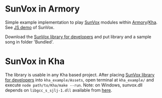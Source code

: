 # SunVox in Armory

Simple example implementation to play [SunVox](http://www.warmplace.ru/soft/sunvox/) modules within [Armory](http://armory3d.org/)/[Kha](http://kha.tech/). See [JS demo](http://warmplace.ru/soft/sunvox/jsplay/) of SunVox.

Download the [SunVox library for developers](http://www.warmplace.ru/soft/sunvox/) and put library and a sample song in folder 'Bundled'.

# SunVox in Kha

The library is usable in any Kha based project. After placing [SunVox library for developers](http://www.warmplace.ru/soft/sunvox/) into `kha_example/Assets`, open terminal at `kha_example/` and execute `node path/to/Kha/make --run`. Note: on Windows, sunvox.dll depends on `libgcc_s_sjlj-1.dll` available from [here](https://sourceforge.net/projects/mingw-w64/files/Toolchains%20targetting%20Win32/Personal%20Builds/mingw-builds/7.1.0/threads-posix/sjlj/i686-7.1.0-release-posix-sjlj-rt_v5-rev2.7z).
